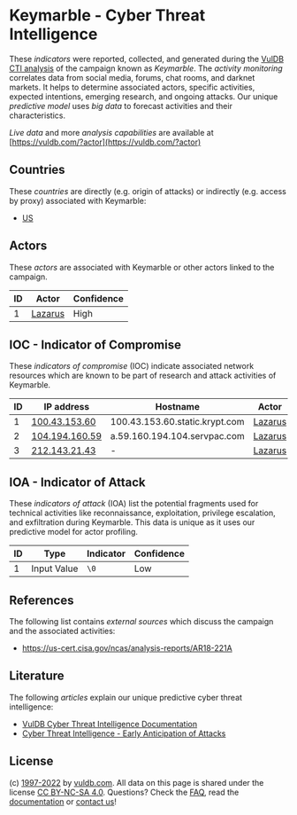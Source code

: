 # Keymarble - Cyber Threat Intelligence

These _indicators_ were reported, collected, and generated during the [VulDB CTI analysis](https://vuldb.com/?kb.cti) of the campaign known as _Keymarble_. The _activity monitoring_ correlates data from social media, forums, chat rooms, and darknet markets. It helps to determine associated actors, specific activities, expected intentions, emerging research, and ongoing attacks. Our unique _predictive model_ uses _big data_ to forecast activities and their characteristics.

_Live data_ and more _analysis capabilities_ are available at [https://vuldb.com/?actor](https://vuldb.com/?actor)

## Countries

These _countries_ are directly (e.g. origin of attacks) or indirectly (e.g. access by proxy) associated with Keymarble:

* [US](https://vuldb.com/?country.us)

## Actors

These _actors_ are associated with Keymarble or other actors linked to the campaign.

ID | Actor | Confidence
-- | ----- | ----------
1 | [Lazarus](https://vuldb.com/?actor.lazarus) | High

## IOC - Indicator of Compromise

These _indicators of compromise_ (IOC) indicate associated network resources which are known to be part of research and attack activities of Keymarble.

ID | IP address | Hostname | Actor | Confidence
-- | ---------- | -------- | ----- | ----------
1 | [100.43.153.60](https://vuldb.com/?ip.100.43.153.60) | 100.43.153.60.static.krypt.com | [Lazarus](https://vuldb.com/?actor.lazarus) | High
2 | [104.194.160.59](https://vuldb.com/?ip.104.194.160.59) | a.59.160.194.104.servpac.com | [Lazarus](https://vuldb.com/?actor.lazarus) | High
3 | [212.143.21.43](https://vuldb.com/?ip.212.143.21.43) | - | [Lazarus](https://vuldb.com/?actor.lazarus) | High

## IOA - Indicator of Attack

These _indicators of attack_ (IOA) list the potential fragments used for technical activities like reconnaissance, exploitation, privilege escalation, and exfiltration during Keymarble. This data is unique as it uses our predictive model for actor profiling.

ID | Type | Indicator | Confidence
-- | ---- | --------- | ----------
1 | Input Value | `\0` | Low

## References

The following list contains _external sources_ which discuss the campaign and the associated activities:

* https://us-cert.cisa.gov/ncas/analysis-reports/AR18-221A

## Literature

The following _articles_ explain our unique predictive cyber threat intelligence:

* [VulDB Cyber Threat Intelligence Documentation](https://vuldb.com/?kb.cti)
* [Cyber Threat Intelligence - Early Anticipation of Attacks](https://www.scip.ch/en/?labs.20201022)

## License

(c) [1997-2022](https://vuldb.com/?kb.changelog) by [vuldb.com](https://vuldb.com/?kb.about). All data on this page is shared under the license [CC BY-NC-SA 4.0](https://creativecommons.org/licenses/by-nc-sa/4.0/). Questions? Check the [FAQ](https://vuldb.com/?kb.faq), read the [documentation](https://vuldb.com/?kb) or [contact us](https://vuldb.com/?contact)!
